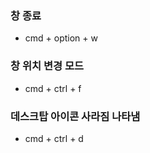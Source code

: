 ### 창 종료
- cmd + option + w
### 창 위치 변경 모드
- cmd + ctrl + f
### 데스크탑 아이콘 사라짐 나타냄  
- cmd + ctrl + d
